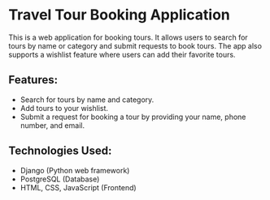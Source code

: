 # Travel Tour Booking Application

This is a web application for booking tours. It allows users to search for tours by name or category and submit requests to book tours. The app also supports a wishlist feature where users can add their favorite tours.

## Features:
- Search for tours by name and category.
- Add tours to your wishlist.
- Submit a request for booking a tour by providing your name, phone number, and email.

## Technologies Used:
- Django (Python web framework)
- PostgreSQL (Database)
- HTML, CSS, JavaScript (Frontend)


